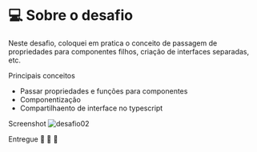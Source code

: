 # 💻 Sobre o desafio

Neste desafio, coloquei em pratica o conceito de passagem de propriedades para componentes filhos, criação de interfaces separadas, etc.

Principais conceitos
- Passar propriedades e funções para componentes
- Componentização
- Compartilhaento de interface no typescript

Screenshot
![desafio02](https://user-images.githubusercontent.com/18725901/118734532-fc7f7400-b814-11eb-88ac-d89e5691bea1.png)

Entregue 🚀 🚀 🚀
